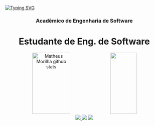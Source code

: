 [![Typing SVG](https://readme-typing-svg.herokuapp.com/?color=2F81F7&size=35&center=true&vCenter=true&width=1000&lines=Olá,+meu+nome+é+Matheus+Morilha)](https://git.io/typing-svg)

<h3 align="center">Acadêmico de Engenharia de Software</h3>
<h1 align="center">Estudante de Eng. de Software</h1>

<div align="center">  
  <img width="49%" height="195px" src="https://github-readme-stats.vercel.app/api?username=MatheusMorilha&show_icons=true&count_private=true&hide_border=true&title_color=2F81F7&icon_color=003BA2&text_color=c9d1d9&bg_color=0d1117" alt="Matheus Morilha github stats" /> 
  <img width="41%" height="195px" src="https://github-readme-stats.vercel.app/api/top-langs/?username=MatheusMorilha&layout=compact&hide_border=true&title_color=2F81F7&text_color=ff91a4&bg_color=0d1117" />
</div>

<div align="center"> 
<a href="https://www.instagram.com/matheus_morilha/" target="_blank"><img src="https://img.shields.io/badge/-Instagram-%23E4405F?style=for-the-badge&logo=instagram&logoColor=white"</a>
<a href="mailto:matheusmorilha04@gmail.com"> <img src="https://img.shields.io/badge/-Gmail-%23333?style=for-the-badge&logo=gmail&logoColor=white" target="_blank"></a>
<a href="https://www.linkedin.com/in/matheus-bruckmann-morilha-teles-64b536256/" target="_blank"><img src="https://img.shields.io/badge/-LinkedIn-%230077B5?style=for-the-badge&logo=linkedin&logoColor=white" target="_blank"></a> 
</div>




